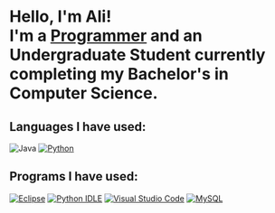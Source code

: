 <h1>Hello, I'm Ali! <br/>I'm a <a href="https://github.com/Ali-Ouakhchachi">Programmer</a> and an Undergraduate Student currently completing my Bachelor's in Computer Science. 

## Languages I have used:

![Java](https://img.shields.io/badge/java-%23ED8B00.svg?style=for-the-badge&logo=openjdk&logoColor=white)
[![Python](https://img.shields.io/badge/Python-3776AB?logo=python&logoColor=fff)](#)


## Programs I have used:
[![Eclipse](https://img.shields.io/badge/Eclipse-FE7A16.svg?logo=Eclipse&logoColor=white)](#)
[![Python IDLE](https://img.shields.io/badge/Python%20IDLE-3776AB?logo=python&logoColor=fff)](#)
[![Visual Studio Code](https://custom-icon-badges.demolab.com/badge/Visual%20Studio%20Code-0078d7.svg?logo=vsc&logoColor=white)](#)
[![MySQL](https://img.shields.io/badge/MySQL-4479A1?logo=mysql&logoColor=fff)](#)


